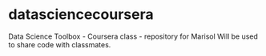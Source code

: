 # datasciencecoursera
Data Science Toolbox - Coursera class - repository for Marisol
Will be used to share code with classmates.
